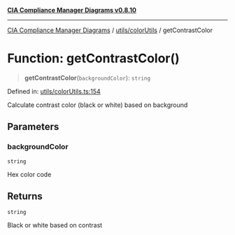 [**CIA Compliance Manager Diagrams v0.8.10**](../../../README.md)

***

[CIA Compliance Manager Diagrams](../../../modules.md) / [utils/colorUtils](../README.md) / getContrastColor

# Function: getContrastColor()

> **getContrastColor**(`backgroundColor`): `string`

Defined in: [utils/colorUtils.ts:154](https://github.com/Hack23/cia-compliance-manager/blob/680c1f0618a64f5e2a4571e2b2ee23d6baf8dc9d/src/utils/colorUtils.ts#L154)

Calculate contrast color (black or white) based on background

## Parameters

### backgroundColor

`string`

Hex color code

## Returns

`string`

Black or white based on contrast
